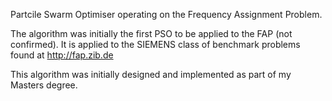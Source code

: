 Partcile Swarm Optimiser operating on the Frequency Assignment Problem.

The algorithm was initially the first PSO to be applied to the FAP (not confirmed). It is applied to the SIEMENS class of benchmark problems found at http://fap.zib.de

This algorithm was initially designed and implemented as part of my Masters degree.
